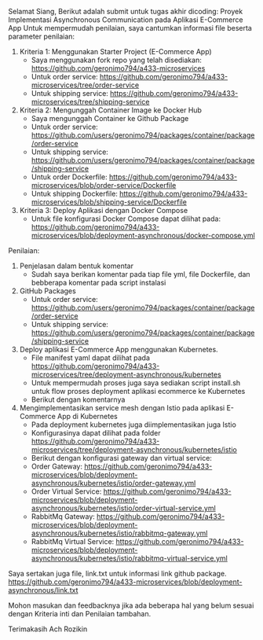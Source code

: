 Selamat Siang,
Berikut adalah submit untuk tugas akhir dicoding: Proyek Implementasi Asynchronous Communication pada Aplikasi E-Commerce App
Untuk mempermudah penilaian, saya cantumkan informasi file beserta parameter penilaian:
1. Kriteria 1: Menggunakan Starter Project (E-Commerce App)
	- Saya menggunakan fork repo yang telah disediakan: https://github.com/geronimo794/a433-microservices
	- Untuk order service: https://github.com/geronimo794/a433-microservices/tree/order-service
	- Untuk shipping service: https://github.com/geronimo794/a433-microservices/tree/shipping-service
2. Kriteria 2: Mengunggah Container Image ke Docker Hub
	- Saya mengunggah Container ke Github Package
	- Untuk order service: https://github.com/users/geronimo794/packages/container/package/order-service
	- Untuk shipping service: https://github.com/users/geronimo794/packages/container/package/shipping-service
	- Untuk order Dockerfile: https://github.com/geronimo794/a433-microservices/blob/order-service/Dockerfile
	- Untuk shipping Dockerfile: https://github.com/geronimo794/a433-microservices/blob/shipping-service/Dockerfile
3. Kriteria 3: Deploy Aplikasi dengan Docker Compose
	- Untuk file konfigurasi Docker Compose dapat dilihat pada: https://github.com/geronimo794/a433-microservices/blob/deployment-asynchronous/docker-compose.yml

Penilaian:
1. Penjelasan dalam bentuk komentar
	- Sudah saya berikan komentar pada tiap file yml, file Dockerfile, dan bebberapa komentar pada script instalasi
2. GitHub Packages
	- Untuk order service: https://github.com/users/geronimo794/packages/container/package/order-service
	- Untuk shipping service: https://github.com/users/geronimo794/packages/container/package/shipping-service
3. Deploy aplikasi E-Commerce App menggunakan Kubernetes.
	- File manifest yaml dapat dilihat pada https://github.com/geronimo794/a433-microservices/tree/deployment-asynchronous/kubernetes
	- Untuk mempermudah proses juga saya sediakan script install.sh untuk flow proses deployment aplikasi ecommerce ke Kubernetes
	- Berikut dengan komentarnya
4. Mengimplementasikan service mesh dengan Istio pada aplikasi E-Commerce App di Kubernetes
	- Pada deployment kubernetes juga diimplementasikan juga Istio
	- Konfigurasinya dapat dilihat pada folder https://github.com/geronimo794/a433-microservices/tree/deployment-asynchronous/kubernetes/istio
	- Berikut dengan konfigurasi gateway dan virtual service:
	- Order Gateway: https://github.com/geronimo794/a433-microservices/blob/deployment-asynchronous/kubernetes/istio/order-gateway.yml
	- Order Virtual Service: https://github.com/geronimo794/a433-microservices/blob/deployment-asynchronous/kubernetes/istio/order-virtual-service.yml
	- RabbitMq Gateway: https://github.com/geronimo794/a433-microservices/blob/deployment-asynchronous/kubernetes/istio/rabbitmq-gateway.yml
	- RabbitMq Virtual Service: https://github.com/geronimo794/a433-microservices/blob/deployment-asynchronous/kubernetes/istio/rabbitmq-virtual-service.yml

Saya sertakan juga file, link.txt untuk informasi link github package.
https://github.com/geronimo794/a433-microservices/blob/deployment-asynchronous/link.txt

Mohon masukan dan feedbacknya jika ada beberapa hal yang belum sesuai dengan Kriteria inti dan Penilaian tambahan.

Terimakasih
Ach Rozikin
